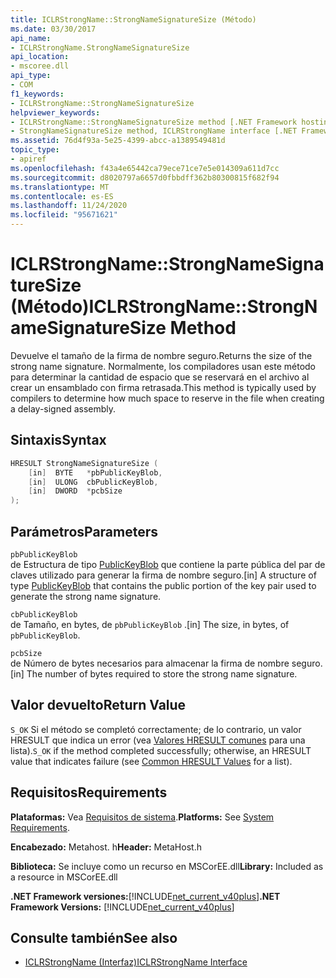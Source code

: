 ```yaml
---
title: ICLRStrongName::StrongNameSignatureSize (Método)
ms.date: 03/30/2017
api_name:
- ICLRStrongName.StrongNameSignatureSize
api_location:
- mscoree.dll
api_type:
- COM
f1_keywords:
- ICLRStrongName::StrongNameSignatureSize
helpviewer_keywords:
- ICLRStrongName::StrongNameSignatureSize method [.NET Framework hosting]
- StrongNameSignatureSize method, ICLRStrongName interface [.NET Framework hosting]
ms.assetid: 76d4f93a-5e25-4399-abcc-a1389549481d
topic_type:
- apiref
ms.openlocfilehash: f43a4e65442ca79ece71ce7e5e014309a611d7cc
ms.sourcegitcommit: d8020797a6657d0fbbdff362b80300815f682f94
ms.translationtype: MT
ms.contentlocale: es-ES
ms.lasthandoff: 11/24/2020
ms.locfileid: "95671621"
---
```

# <a name="iclrstrongnamestrongnamesignaturesize-method"></a><span data-ttu-id="a6165-102">ICLRStrongName::StrongNameSignatureSize (Método)</span><span class="sxs-lookup"><span data-stu-id="a6165-102">ICLRStrongName::StrongNameSignatureSize Method</span></span>

<span data-ttu-id="a6165-103">Devuelve el tamaño de la firma de nombre seguro.</span><span class="sxs-lookup"><span data-stu-id="a6165-103">Returns the size of the strong name signature.</span></span> <span data-ttu-id="a6165-104">Normalmente, los compiladores usan este método para determinar la cantidad de espacio que se reservará en el archivo al crear un ensamblado con firma retrasada.</span><span class="sxs-lookup"><span data-stu-id="a6165-104">This method is typically used by compilers to determine how much space to reserve in the file when creating a delay-signed assembly.</span></span>  
  
## <a name="syntax"></a><span data-ttu-id="a6165-105">Sintaxis</span><span class="sxs-lookup"><span data-stu-id="a6165-105">Syntax</span></span>  
  
```cpp  
HRESULT StrongNameSignatureSize (
    [in]  BYTE   *pbPublicKeyBlob,  
    [in]  ULONG  cbPublicKeyBlob,
    [in]  DWORD  *pcbSize  
);
```  
  
## <a name="parameters"></a><span data-ttu-id="a6165-106">Parámetros</span><span class="sxs-lookup"><span data-stu-id="a6165-106">Parameters</span></span>  

 `pbPublicKeyBlob`  
 <span data-ttu-id="a6165-107">de Estructura de tipo [PublicKeyBlob](../strong-naming/publickeyblob-structure.md) que contiene la parte pública del par de claves utilizado para generar la firma de nombre seguro.</span><span class="sxs-lookup"><span data-stu-id="a6165-107">[in] A structure of type [PublicKeyBlob](../strong-naming/publickeyblob-structure.md) that contains the public portion of the key pair used to generate the strong name signature.</span></span>  
  
 `cbPublicKeyBlob`  
 <span data-ttu-id="a6165-108">de Tamaño, en bytes, de `pbPublicKeyBlob` .</span><span class="sxs-lookup"><span data-stu-id="a6165-108">[in] The size, in bytes, of `pbPublicKeyBlob`.</span></span>  
  
 `pcbSize`  
 <span data-ttu-id="a6165-109">de Número de bytes necesarios para almacenar la firma de nombre seguro.</span><span class="sxs-lookup"><span data-stu-id="a6165-109">[in] The number of bytes required to store the strong name signature.</span></span>  
  
## <a name="return-value"></a><span data-ttu-id="a6165-110">Valor devuelto</span><span class="sxs-lookup"><span data-stu-id="a6165-110">Return Value</span></span>  

 <span data-ttu-id="a6165-111">`S_OK` Si el método se completó correctamente; de lo contrario, un valor HRESULT que indica un error (vea [Valores HRESULT comunes](/windows/win32/seccrypto/common-hresult-values) para una lista).</span><span class="sxs-lookup"><span data-stu-id="a6165-111">`S_OK` if the method completed successfully; otherwise, an HRESULT value that indicates failure (see [Common HRESULT Values](/windows/win32/seccrypto/common-hresult-values) for a list).</span></span>  
  
## <a name="requirements"></a><span data-ttu-id="a6165-112">Requisitos</span><span class="sxs-lookup"><span data-stu-id="a6165-112">Requirements</span></span>  

 <span data-ttu-id="a6165-113">**Plataformas:** Vea [Requisitos de sistema](../../get-started/system-requirements.md).</span><span class="sxs-lookup"><span data-stu-id="a6165-113">**Platforms:** See [System Requirements](../../get-started/system-requirements.md).</span></span>  
  
 <span data-ttu-id="a6165-114">**Encabezado:** Metahost. h</span><span class="sxs-lookup"><span data-stu-id="a6165-114">**Header:** MetaHost.h</span></span>  
  
 <span data-ttu-id="a6165-115">**Biblioteca:** Se incluye como un recurso en MSCorEE.dll</span><span class="sxs-lookup"><span data-stu-id="a6165-115">**Library:** Included as a resource in MSCorEE.dll</span></span>  
  
 <span data-ttu-id="a6165-116">**.NET Framework versiones:**[!INCLUDE[net_current_v40plus](../../../../includes/net-current-v40plus-md.md)]</span><span class="sxs-lookup"><span data-stu-id="a6165-116">**.NET Framework Versions:** [!INCLUDE[net_current_v40plus](../../../../includes/net-current-v40plus-md.md)]</span></span>  
  
## <a name="see-also"></a><span data-ttu-id="a6165-117">Consulte también</span><span class="sxs-lookup"><span data-stu-id="a6165-117">See also</span></span>

- [<span data-ttu-id="a6165-118">ICLRStrongName (Interfaz)</span><span class="sxs-lookup"><span data-stu-id="a6165-118">ICLRStrongName Interface</span></span>](iclrstrongname-interface.md)
